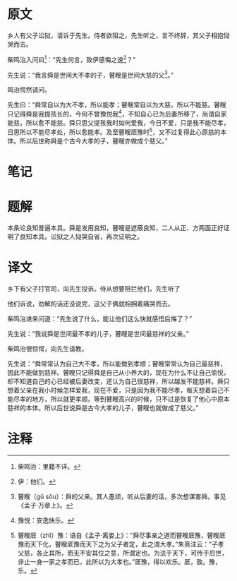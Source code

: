 # 原文
乡人有父子讼狱，请诉于先生。侍者欲阻之，先生听之，言不终辞，其父子相抱恸哭而去。

柴鸣治入问曰[^1]：“先生何言，致伊感悔之速[^2]？”

先生说：“我言舜是世间大不孝的子，瞽瞍是世间大慈的父[^3]。”

鸣治愕然请问。

先生曰：“舜常自以为大不孝，所以能孝；瞽瞍常自以为大慈，所以不能慈。瞽瞍只记得舜是我提孩长的，今何不曾豫悦我[^4]，不知自心已为后妻所移了，尚谓自家能慈，所以愈不能慈。舜只思父提孩我时如何爱我，今日不爱，只是我不能尽孝，日思所以不能尽孝处，所以愈能孝。及至瞽瞍厎豫时[^5]，又不过复得此心原慈的本体。所以后世称舜是个古今大孝的子，瞽瞍亦做成个慈父。”
# 笔记

# 题解
本条论良知普遍本具。舜是发用良知，瞽瞍是遮蔽良知，二人从正、方两面正好证明了良知本具。讼狱之人恸哭自省，再次证明之。
# 译文
乡下有父子打官司，向先生投诉。侍从想要阻拦他们，先生听了

他们诉说，劝解的话还没说完，这父子俩就相拥着痛哭而去。

柴鸣治进来问道：“先生说了什么，能让他们这么快就感悟后悔了？”

先生说：“我说舜是世间最不孝的儿子，瞽瞍是世间最慈祥的父亲。”

柴鸣治很惊愕，向先生请教。

先生说：“舜常常认为自己大不孝，所以能做到孝顺；瞽瞍常常认为自己最慈祥，因此不能做到慈祥。瞽瞍只记得舜是自己从小养大的，现在为什么不让自己愉悦，却不知道自己的心已经被后妻改变，还认为自己很慈祥，所以越发不能慈祥。舜只想着父亲在我小时候怎样爱我，现在不爱，只是因为我不能尽孝，每天想着自己不能尽孝的地方，所以就更孝顺。等到瞽瞍高兴的时候，只不过是恢复了他心中原本慈祥的本体。所以后世说舜是古今大孝的儿子，瞽瞍也就做成了慈父。”
# 注释

[^1]: 柴鸣治：里籍不详。
[^2]: 伊：他们。
[^3]: 瞽瞍（gǔ sǒu）：舜的父亲。其人愚顽，听从后妻的话，多次想谋害舜。事见《孟子·万章上》。
[^4]: 豫悦：安逸快乐。
[^5]: 瞽瞍厎（zhǐ）豫：语自《孟子·离娄上》：“舜尽事亲之道而瞽瞍厎豫，瞽瞍厎豫而天下化，瞽瞍厎豫而天下之为父子者定，此之谓大孝。”朱熹注云：“子孝父慈，各止其所，而无不安其位之意，所谓定也。为法于天下，可传于后世，非止一身一家之孝而已，此所以为大孝也。”厎豫，得以欢乐。厎，致。豫，乐。